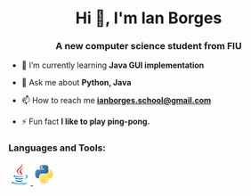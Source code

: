<h1 align="center">Hi 👋, I'm Ian Borges</h1>
<h3 align="center">A new computer science student from FIU</h3>

- 🌱 I’m currently learning **Java GUI implementation**

- 💬 Ask me about **Python, Java**

- 📫 How to reach me **ianborges.school@gmail.com**

- ⚡ Fun fact **I like to play ping-pong.**

<h3 align="left">Languages and Tools:</h3>
<p align="left"> <a href="https://www.java.com" target="_blank" rel="noreferrer"> <img src="https://raw.githubusercontent.com/devicons/devicon/master/icons/java/java-original.svg" alt="java" width="40" height="40"/> </a> <a href="https://www.python.org" target="_blank" rel="noreferrer"> <img src="https://raw.githubusercontent.com/devicons/devicon/master/icons/python/python-original.svg" alt="python" width="40" height="40"/> </a> </p>
